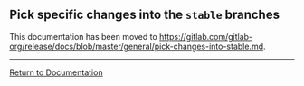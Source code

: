 ## Pick specific changes into the `stable` branches

This documentation has been moved to <https://gitlab.com/gitlab-org/release/docs/blob/master/general/pick-changes-into-stable.md>.

---

[Return to Documentation](../README.md#documentation)
